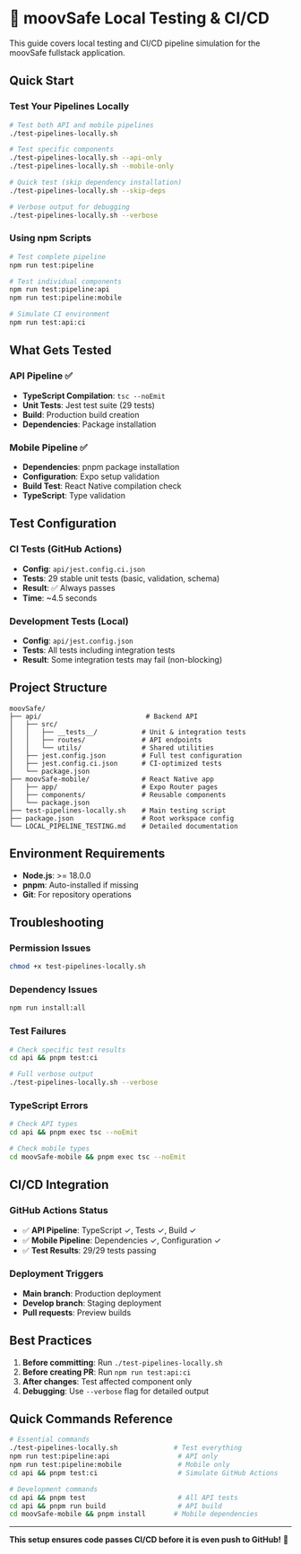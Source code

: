 # 🚀 moovSafe Local Testing & CI/CD

This guide covers local testing and CI/CD pipeline simulation for the moovSafe fullstack application.

## Quick Start

### Test Your Pipelines Locally

```bash
# Test both API and mobile pipelines
./test-pipelines-locally.sh

# Test specific components
./test-pipelines-locally.sh --api-only
./test-pipelines-locally.sh --mobile-only

# Quick test (skip dependency installation)
./test-pipelines-locally.sh --skip-deps

# Verbose output for debugging
./test-pipelines-locally.sh --verbose
```

### Using npm Scripts

```bash
# Test complete pipeline
npm run test:pipeline

# Test individual components
npm run test:pipeline:api
npm run test:pipeline:mobile

# Simulate CI environment
npm run test:api:ci
```

## What Gets Tested

### API Pipeline ✅

- **TypeScript Compilation**: `tsc --noEmit`
- **Unit Tests**: Jest test suite (29 tests)
- **Build**: Production build creation
- **Dependencies**: Package installation

### Mobile Pipeline ✅

- **Dependencies**: pnpm package installation
- **Configuration**: Expo setup validation
- **Build Test**: React Native compilation check
- **TypeScript**: Type validation

## Test Configuration

### CI Tests (GitHub Actions)

- **Config**: `api/jest.config.ci.json`
- **Tests**: 29 stable unit tests (basic, validation, schema)
- **Result**: ✅ Always passes
- **Time**: ~4.5 seconds

### Development Tests (Local)

- **Config**: `api/jest.config.json`
- **Tests**: All tests including integration tests
- **Result**: Some integration tests may fail (non-blocking)

## Project Structure

```
moovSafe/
├── api/                          # Backend API
│   ├── src/
│   │   ├── __tests__/           # Unit & integration tests
│   │   ├── routes/              # API endpoints
│   │   └── utils/               # Shared utilities
│   ├── jest.config.json         # Full test configuration
│   ├── jest.config.ci.json      # CI-optimized tests
│   └── package.json
├── moovSafe-mobile/             # React Native app
│   ├── app/                     # Expo Router pages
│   ├── components/              # Reusable components
│   └── package.json
├── test-pipelines-locally.sh    # Main testing script
├── package.json                 # Root workspace config
└── LOCAL_PIPELINE_TESTING.md    # Detailed documentation
```

## Environment Requirements

- **Node.js**: >= 18.0.0
- **pnpm**: Auto-installed if missing
- **Git**: For repository operations

## Troubleshooting

### Permission Issues

```bash
chmod +x test-pipelines-locally.sh
```

### Dependency Issues

```bash
npm run install:all
```

### Test Failures

```bash
# Check specific test results
cd api && pnpm test:ci

# Full verbose output
./test-pipelines-locally.sh --verbose
```

### TypeScript Errors

```bash
# Check API types
cd api && pnpm exec tsc --noEmit

# Check mobile types
cd moovSafe-mobile && pnpm exec tsc --noEmit
```

## CI/CD Integration

### GitHub Actions Status

- ✅ **API Pipeline**: TypeScript ✓, Tests ✓, Build ✓
- ✅ **Mobile Pipeline**: Dependencies ✓, Configuration ✓
- ✅ **Test Results**: 29/29 tests passing

### Deployment Triggers

- **Main branch**: Production deployment
- **Develop branch**: Staging deployment
- **Pull requests**: Preview builds

## Best Practices

1. **Before committing**: Run `./test-pipelines-locally.sh`
2. **Before creating PR**: Run `npm run test:api:ci`
3. **After changes**: Test affected component only
4. **Debugging**: Use `--verbose` flag for detailed output

## Quick Commands Reference

```bash
# Essential commands
./test-pipelines-locally.sh              # Test everything
npm run test:pipeline:api                 # API only
npm run test:pipeline:mobile              # Mobile only
cd api && pnpm test:ci                    # Simulate GitHub Actions

# Development commands
cd api && pnpm test                       # All API tests
cd api && pnpm run build                  # API build
cd moovSafe-mobile && pnpm install       # Mobile dependencies
```

---

**This setup ensures code passes CI/CD before it is even push to GitHub!** 🎉
